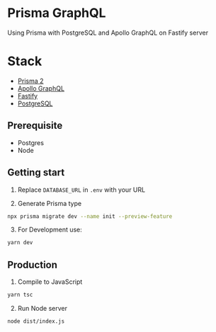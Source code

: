# Prisma GraphQL
Using Prisma with PostgreSQL and Apollo GraphQL on Fastify server

# Stack
- [Prisma 2](https://www.prisma.io/)
- [Apollo GraphQL](https://www.apollographql.com/)
- [Fastify](http://fastify.io/)
- [PostgreSQL](https://www.postgresql.org/)

## Prerequisite
- Postgres
- Node

## Getting start
1. Replace `DATABASE_URL` in `.env` with your URL

2. Generate Prisma type
```bash
npx prisma migrate dev --name init --preview-feature
```

3. For Development use:
```bash
yarn dev
```

## Production
1. Compile to JavaScript
```bash
yarn tsc
```

2. Run Node server
```bash
node dist/index.js
```
